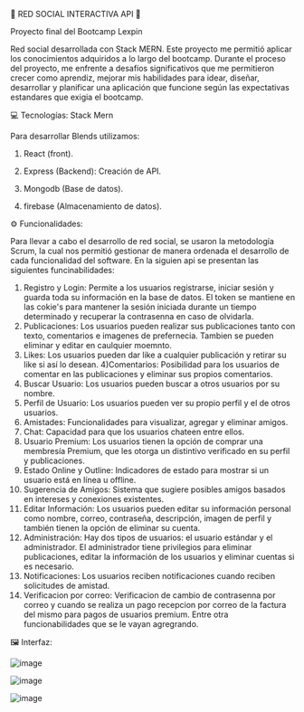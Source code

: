 📳 RED SOCIAL INTERACTIVA API 📳

Proyecto final del Bootcamp Lexpin 

Red social desarrollada con Stack MERN. Este proyecto me permitió aplicar los conocimientos adquiridos a lo largo del bootcamp. Durante el proceso del proyecto,  me enfrente a desafíos significativos que me permitieron crecer como aprendiz, mejorar mis habilidades para idear, diseñar, desarrollar y planificar una aplicación que funcione según las expectativas estandares que exigia el bootcamp.

💻 Tecnologías: Stack Mern

Para desarrollar Blends utilizamos:

1) React (front).

2) Express (Backend): Creación de API.

3) Mongodb (Base de datos).

4) firebase (Almacenamiento de datos).

⚙ Funcionalidades:

Para llevar a cabo el desarrollo de red social, se usaron la metodología Scrum, la cual nos permitió gestionar de manera ordenada el desarrollo de cada funcionalidad del software. En la siguien api se presentan las siguientes funcinabilidades: 

1) Registro y Login: Permite a los usuarios registrarse, iniciar sesión y guarda toda su información en la base de datos. El token se mantiene en las cokie's para mantener la sesión iniciada durante un tiempo determinado y recuperar la contrasenna en caso de olvidarla. 
2) Publicaciones: Los usuarios pueden realizar sus publicaciones tanto con texto, comentarios e imagenes de prefernecia. Tambien se pueden eliminar y editar en caulquier moemnto. 
3) Likes: Los usuarios pueden dar like a cualquier publicación y retirar su like si así lo desean.
4)Comentarios: Posibilidad para los usuarios de comentar en las publicaciones y eliminar sus propios comentarios.
4) Buscar Usuario: Los usuarios pueden buscar a otros usuarios por su nombre.
5) Perfil de Usuario: Los usuarios pueden ver su propio perfil y el de otros usuarios.
6) Amistades: Funcionalidades para visualizar, agregar y eliminar amigos.
7) Chat: Capacidad para que los usuarios chateen entre ellos.
8) Usuario Premium: Los usuarios tienen la opción de comprar una membresía Premium, que les otorga un distintivo verificado en su perfil y publicaciones.
9) Estado Online y Outline: Indicadores de estado para mostrar si un usuario está en línea u offline.
10) Sugerencia de Amigos: Sistema que sugiere posibles amigos basados en intereses y conexiones existentes.
11) Editar Información: Los usuarios pueden editar su información personal como nombre, correo, contraseña, descripción, imagen de perfil y también tienen la opción de eliminar su cuenta.
12) Administración: Hay dos tipos de usuarios: el usuario estándar y el administrador. El administrador tiene privilegios para eliminar publicaciones, editar la información de los usuarios y eliminar cuentas si es necesario.
15) Notificaciones: Los usuarios reciben notificaciones cuando reciben solicitudes de amistad.
16) Verificacion por correo: Verificacion de cambio de contrasenna por correo y cuando se realiza un pago recepcion por correo de la factura del mismo para pagos de usuarios premium. 
Entre otra funcionabilidades que se le vayan agregrando. 

🖼 Interfaz:

![image](https://github.com/user-attachments/assets/d2107aea-6f27-4f93-8dc8-88e3676885d6)

![image](https://github.com/user-attachments/assets/16310ae7-6fe9-468d-a046-8952dde884e5)

![image](https://github.com/user-attachments/assets/ea169bd9-f7a1-4b84-bf3b-6747997de4a2)







